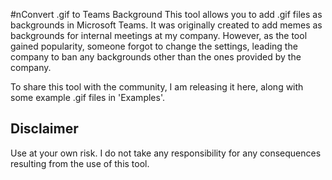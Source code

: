 #nConvert .gif to Teams Background
This tool allows you to add .gif files as backgrounds in Microsoft Teams. It was originally created to add memes as backgrounds for internal meetings at my company. However, as the tool gained popularity, someone forgot to change the settings, leading the company to ban any backgrounds other than the ones provided by the company.

To share this tool with the community, I am releasing it here, along with some example .gif files in 'Examples'.

## Disclaimer
Use at your own risk. I do not take any responsibility for any consequences resulting from the use of this tool.
